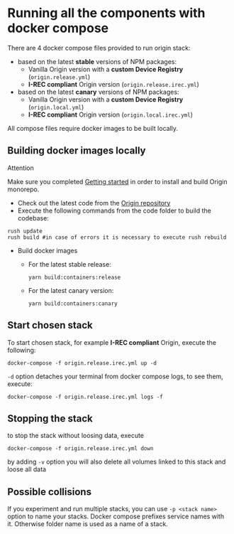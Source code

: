 # Running all the components with docker compose

There are 4 docker compose files provided to run origin stack:

-   based on the latest **stable** versions of NPM packages:
    -   Vanilla Origin version with a **custom Device Registry** (`origin.release.yml`)
    -   **I-REC compliant** Origin version (`origin.release.irec.yml`)
-   based on the latest **canary** versions of NPM packages:
    -   Vanilla Origin version with a **custom Device Registry** (`origin.local.yml`)
    -   **I-REC compliant** Origin version (`origin.local.irec.yml`)

All compose files require docker images to be built locally.

## Building docker images locally

<div class="admonition attention">
  <p class="first admonition-title">Attention</p>
  <p class="last">
    Make sure you completed <a href="../getting-started">Getting started</a> in order to install and build Origin monorepo.
  </p>
</div>

-   Check out the latest code from the [Origin repository](https://github.com/energywebfoundation/origin)
-   Execute the following commands from the code folder to build the codebase:

```shell
rush update
rush build #in case of errors it is necessary to execute rush rebuild
```

-   Build docker images

    -   For the latest stable release:

        ```shell
        yarn build:containers:release
        ```

    -   For the latest canary version:

        ```shell
        yarn build:containers:canary
        ```

## Start chosen stack

To start chosen stack, for example **I-REC compliant** Origin, execute the following:

```shell
docker-compose -f origin.release.irec.yml up -d
```

`-d` option detaches your terminal from docker compose logs, to see them, execute:

```shell
docker-compose -f origin.release.irec.yml logs -f
```

## Stopping the stack

to stop the stack without loosing data, execute

```
docker-compose -f origin.release.irec.yml down
```

by adding `-v` option you will also delete all volumes linked to this stack and loose all data

## Possible collisions

If you experiment and run multiple stacks, you can use `-p <stack name>` option to name your stacks. Docker compose
prefixes service names with it. Otherwise folder name is used as a name of a stack.
